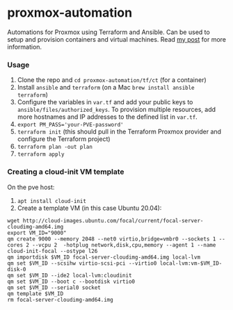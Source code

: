 # proxmox-automation

Automations for Proxmox using Terraform and Ansible. Can be used to setup and provision containers and virtual machines. Read [my post](https://vanmieghem.io/automating-proxmox-with-terraform-ansible/) for more information.

### Usage

1. Clone the repo and `cd proxmox-automation/tf/ct` (for a container)
2. Install `ansible` and `terraform` (on a Mac `brew install ansible terraform`)
3. Configure the variables in `var.tf` and add your public keys to `ansible/files/authorized_keys`. To provision multiple resources, add more hostnames and IP addresses to the defined list in `var.tf`.
4. `export PM_PASS='your-PVE-password'`
5. `terraform init` (this should pull in the Terraform Proxmox provider and configure the Terraform project)
6. `terraform plan -out plan`
7. `terraform apply`



### Creating a cloud-init VM template

On the pve host:

1. `apt install cloud-init`
2. Create a template VM (in this case Ubuntu 20.04):
```
wget http://cloud-images.ubuntu.com/focal/current/focal-server-cloudimg-amd64.img
export VM_ID="9000"
qm create 9000 --memory 2048 --net0 virtio,bridge=vmbr0 --sockets 1 --cores 2 --vcpu 2  -hotplug network,disk,cpu,memory --agent 1 --name cloud-init-focal --ostype l26
qm importdisk $VM_ID focal-server-cloudimg-amd64.img local-lvm
qm set $VM_ID --scsihw virtio-scsi-pci --virtio0 local-lvm:vm-$VM_ID-disk-0
qm set $VM_ID --ide2 local-lvm:cloudinit
qm set $VM_ID --boot c --bootdisk virtio0
qm set $VM_ID --serial0 socket
qm template $VM_ID
rm focal-server-cloudimg-amd64.img
```

